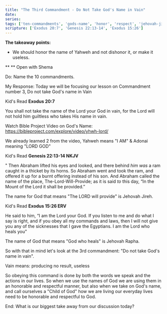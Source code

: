 ```yaml
---
title: "The Third Commandment - Do Not Take God's Name in Vain"
date: 
series: 
tags: ['ten-commandments', 'gods-name', 'honor', 'respect', 'jehovah-jireh', 'jehovah-rapha']
scripture: ['Exodus 20:7', 'Genesis 22:13-14', 'Exodus 15:26']
---
```


**The takeaway points:**

- We should honor the name of Yahweh and not dishonor it, or make it useless.

**
**
Open with Shema

Do: Name the 10 commandments.

My Response: Today we will be focusing our lesson on Commandment number 3, Do not take God's name in Vain

Kid's Read
**Exodus 20:7**

You shall not take the name of the Lord your God in vain, for the Lord will not hold him guiltless who takes His name in vain.

Watch Bible Project Video on God's Name:
https://bibleproject.com/explore/video/yhwh-lord/

We already learned 2 from the video, Yahweh means "I AM" & Adonai meaning "LORD GOD"

Kid's Read
**Genesis 22:13-14 NKJV**

" Then Abraham lifted his eyes and looked, and there behind *him*  *was* a ram caught in a thicket by its horns. So Abraham went and took the ram, and offered it up for a burnt offering instead of his son. And Abraham called the name of the place, The-Lord-Will-Provide; as it is said *to* this day, “In the Mount of the Lord it shall be provided.”

The name for God that means "The LORD will provide" is Jehovah Jireh.

Kid's Read
**Exodus 15:26 ERV**

He said to him, “I am the Lord your God. If you listen to me and do what I say is right, and if you obey all my commands and laws, then I will not give you any of the sicknesses that I gave the Egyptians. I am the Lord who heals you"

The name of God that means "God who heals" is Jehovah Rapha.

So with that in mind let's look at the 3rd commandment: "Do not take God's name in vain".

Vain means: producing no result, useless

So obeying this command is done by both the words we speak and the actions in our lives. So when we use the names of God we are using them in an honorable and respectful manner, but also when we take on God's name, and call ourselves a "Child of God" how we are living our everyday lives need to be honorable and respectful to God.

End:
What is our biggest take away from our discussion today?